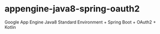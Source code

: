 # appengine-java8-spring-oauth2
Google App Engine Java8 Standard Environment + Spring Boot + OAuth2 + Kotlin
